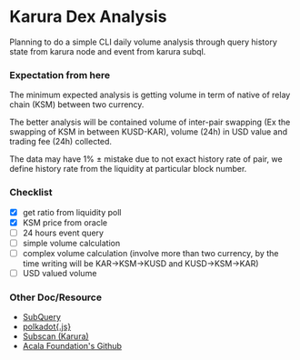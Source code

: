 # Karura Dex Analysis

Planning to do a simple CLI daily volume analysis through query history state from karura node and event from karura subql.

### Expectation from here
The minimum expected analysis is getting volume in term of native of relay chain (KSM) between two currency.

The better analysis will be contained volume of inter-pair swapping (Ex the swapping of KSM in between KUSD-KAR), volume (24h) in USD value and trading fee (24h) collected.

The data may have 1% ± mistake due to not exact history rate of pair, we define history rate from the liquidity at particular block number.

### Checklist
- [x] get ratio from liquidity poll
- [x] KSM price from oracle
- [ ] 24 hours event query
- [ ] simple volume calculation
- [ ] complex volume calculation (involve more than two currency, by the time writing will be KAR->KSM->KUSD and KUSD->KSM->KAR)
- [ ] USD valued volume

### Other Doc/Resource
- [SubQuery](https://explorer.subquery.network/subquery/AcalaNetwork/karura)
- [polkadot{.js}](https://polkadot.js.org/docs/api/start/)
- [Subscan (Karura)](https://karura.subscan.io)
- [Acala Foundation's Github](https://github.com/AcalaNetwork)
